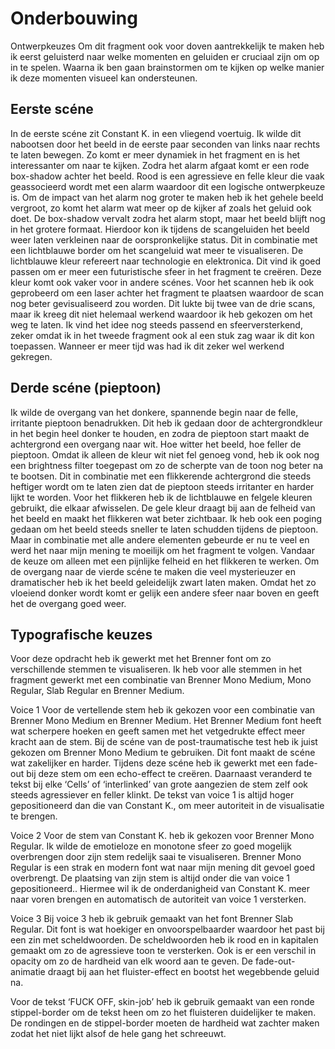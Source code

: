 # Onderbouwing

Ontwerpkeuzes
Om dit fragment ook voor doven aantrekkelijk te maken heb ik eerst geluisterd naar welke momenten en geluiden er cruciaal zijn om op in te spelen. Waarna ik ben gaan brainstormen om te kijken op welke manier ik deze momenten visueel kan ondersteunen.

## Eerste scéne

In de eerste scéne zit Constant K. in een vliegend voertuig. Ik wilde dit nabootsen door het beeld in de eerste paar seconden van links naar rechts te laten bewegen. Zo komt er meer dynamiek in het fragment en is het interessanter om naar te kijken. 
 Zodra het alarm afgaat komt er een rode box-shadow achter het beeld. Rood is een agressieve en felle kleur die vaak geassocieerd wordt met een alarm waardoor dit een logische ontwerpkeuze is. Om de impact van het alarm nog groter te maken heb ik het gehele beeld vergroot, zo komt het alarm wat meer op de kijker af zoals het geluid ook doet. De box-shadow vervalt zodra het alarm stopt, maar het beeld blijft nog in het grotere formaat.
Hierdoor kon ik tijdens de scangeluiden het beeld weer laten verkleinen naar de oorspronkelijke status. Dit in combinatie met een lichtblauwe border om het scangeluid wat meer te visualiseren. De lichtblauwe kleur refereert naar technologie en elektronica. Dit vind ik goed passen om er meer een futuristische sfeer in het fragment te creëren. Deze kleur komt ook vaker voor in andere scénes.
Voor het scannen heb ik ook geprobeerd om een laser achter het fragment te plaatsen waardoor de scan nog beter gevisualiseerd zou worden. Dit lukte bij twee van de drie scans, maar ik kreeg dit niet helemaal werkend waardoor ik heb gekozen om het weg te laten. Ik vind het idee nog steeds passend en sfeerversterkend, zeker omdat ik in het tweede fragment ook al een stuk zag waar ik dit kon toepassen. Wanneer er meer tijd was had ik dit zeker wel werkend gekregen.



## Derde scéne (pieptoon)

Ik wilde de overgang van het donkere, spannende begin naar de felle, irritante pieptoon benadrukken. Dit heb ik gedaan door de achtergrondkleur in het begin heel donker te houden, en zodra de pieptoon start maakt de achtergrond een overgang naar wit. Hoe witter het beeld, hoe feller de pieptoon. Omdat ik alleen de kleur wit niet fel genoeg vond, heb ik ook nog een brightness filter toegepast om zo de scherpte van de toon nog beter na te bootsen. Dit in combinatie met een flikkerende achtergrond die steeds heftiger wordt om te laten zien dat de pieptoon steeds irritanter en harder lijkt te worden. Voor het flikkeren heb ik de lichtblauwe en felgele kleuren gebruikt, die elkaar afwisselen. De gele kleur draagt bij aan de felheid van het beeld en maakt het flikkeren wat beter zichtbaar.
Ik heb ook een poging gedaan om het beeld steeds sneller te laten schudden tijdens de pieptoon. Maar in combinatie met alle andere elementen gebeurde er nu te veel en werd het naar mijn mening te moeilijk om het fragment te volgen. Vandaar de keuze om alleen met een pijnlijke felheid en het flikkeren te werken.
Om de overgang naar de vierde scéne te maken die veel mysterieuzer en dramatischer heb ik het beeld geleidelijk zwart laten maken. Omdat het zo vloeiend donker wordt komt er gelijk een andere sfeer naar boven en geeft het de overgang goed weer.

## Typografische keuzes

Voor deze opdracht heb ik gewerkt met het Brenner font om zo verschillende stemmen te visualiseren. Ik heb voor alle stemmen in het fragment gewerkt met een combinatie van Brenner Mono Medium, Mono Regular, Slab Regular en Brenner Medium. 

Voice 1
Voor de vertellende stem heb ik gekozen voor een combinatie van Brenner Mono Medium en Brenner Medium. Het Brenner Medium font heeft wat scherpere hoeken en geeft samen met het vetgedrukte effect meer kracht aan de stem. 
Bij de scéne van de post-traumatische test heb ik juist gekozen om Brenner Mono Medium te gebruiken. Dit font maakt de scéne wat zakelijker en harder. Tijdens deze scéne heb ik gewerkt met een fade-out bij deze stem om een echo-effect te creëren. Daarnaast veranderd te tekst bij elke ‘Cells’ of ‘interlinked’ van grote aangezien de stem zelf ook steeds agressiever en feller klinkt. 
De tekst van voice 1 is altijd hoger gepositioneerd dan die van Constant K., om meer autoriteit in de visualisatie te brengen. 

Voice 2
Voor de stem van Constant K. heb ik gekozen voor Brenner Mono Regular. Ik wilde de emotieloze en monotone sfeer zo goed mogelijk overbrengen door zijn stem redelijk saai te visualiseren. Brenner Mono Regular is een strak en modern font wat naar mijn mening dit gevoel goed overbrengt. 
De plaatsing van zijn stem is altijd onder die van voice 1 gepositioneerd.. Hiermee wil ik de onderdanigheid van Constant K. meer naar voren brengen en automatisch de autoriteit van voice 1 versterken. 

Voice 3
Bij voice 3 heb ik gebruik gemaakt van het font Brenner Slab Regular. Dit font is wat hoekiger en onvoorspelbaarder waardoor het past bij een zin met scheldwoorden. De scheldwoorden heb ik rood en in kapitalen gemaakt om zo de agressieve toon te versterken. Ook is er een verschil in opacity om zo de hardheid van elk woord aan te geven. De fade-out-animatie draagt bij aan het fluister-effect en bootst het wegebbende geluid na.

Voor de tekst ‘FUCK OFF, skin-job’ heb ik gebruik gemaakt van een ronde stippel-border om de tekst heen om zo het fluisteren duidelijker te maken. De rondingen en de stippel-border moeten de hardheid wat zachter maken zodat het niet lijkt alsof de hele gang het schreeuwt.
